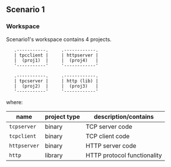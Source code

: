 ## Scenario 1

### Workspace

Scenario1's workspace contains 4 projects.

```
   .-----------.     .------------.
   | tpcclient |     | httpserver |
   |  (proj1)  |     |  (proj4)   |
   '-----------'     '------------'

   .-----------.     .------------.
   | tpcserver |     | http (lib) |
   |  (proj2)  |     |  (proj3)   |
   '-----------'     '------------'
```
where:

| name          | project type     | description/contains         |
| --------------|------------------|------------------------------|
| `tcpserver`   | binary           | TCP server code              |
| `tcpclient`   | binary           | TCP client code              |
| `httpserver`  | binary           | HTTP server code             |
| `http`        | library          | HTTP protocol functionality  |

